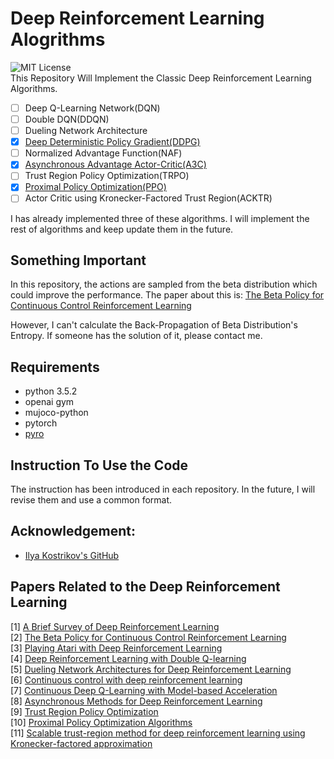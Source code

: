 # Deep Reinforcement Learning Alogrithms
![MIT License](https://img.shields.io/badge/license-MIT-blue.svg)  
This Repository Will Implement the Classic Deep Reinforcement Learning Algorithms.
- [ ] Deep Q-Learning Network(DQN)
- [ ] Double DQN(DDQN)
- [ ] Dueling Network Architecture
- [x] [Deep Deterministic Policy Gradient(DDPG)](https://github.com/TianhongDai/reinforcement_learning_algorithms/tree/master/ddpg)
- [ ] Normalized Advantage Function(NAF)
- [x] [Asynchronous Advantage Actor-Critic(A3C)](https://github.com/TianhongDai/reinforcement_learning_algorithms/tree/master/a3c)
- [ ] Trust Region Policy Optimization(TRPO)
- [x] [Proximal Policy Optimization(PPO)](https://github.com/TianhongDai/reinforcement_learning_algorithms/tree/master/ppo)
- [ ] Actor Critic using Kronecker-Factored Trust Region(ACKTR)

I has already implemented three of these algorithms. I will implement the rest of algorithms and keep update them in the future.

## Something Important
In this repository, the actions are sampled from the beta distribution which could improve the performance. The paper about this is: [The Beta Policy for Continuous Control Reinforcement Learning](https://www.ri.cmu.edu/wp-content/uploads/2017/06/thesis-Chou.pdf)

However, I can't calculate the Back-Propagation of Beta Distribution's Entropy. If someone has the solution of it, please contact me.

## Requirements
- python 3.5.2
- openai gym
- mujoco-python
- pytorch
- [pyro](http://pyro.ai/)

## Instruction To Use the Code
The instruction has been introduced in each repository. In the future, I will revise them and use a common format.

## Acknowledgement:
- [Ilya Kostrikov's GitHub](https://github.com/ikostrikov)

## Papers Related to the Deep Reinforcement Learning
[1] [A Brief Survey of Deep Reinforcement Learning](https://arxiv.org/abs/1708.05866)  
[2] [The Beta Policy for Continuous Control Reinforcement Learning](https://www.ri.cmu.edu/wp-content/uploads/2017/06/thesis-Chou.pdf)  
[3] [Playing Atari with Deep Reinforcement Learning](https://www.cs.toronto.edu/~vmnih/docs/dqn.pdf)  
[4] [Deep Reinforcement Learning with Double Q-learning](https://arxiv.org/abs/1509.06461)  
[5] [Dueling Network Architectures for Deep Reinforcement Learning](https://arxiv.org/abs/1511.06581)  
[6] [Continuous control with deep reinforcement learning](https://arxiv.org/abs/1509.02971)  
[7] [Continuous Deep Q-Learning with Model-based Acceleration](https://arxiv.org/abs/1603.00748)  
[8] [Asynchronous Methods for Deep Reinforcement Learning](https://arxiv.org/abs/1602.01783)  
[9] [Trust Region Policy Optimization](https://arxiv.org/abs/1502.05477)  
[10] [Proximal Policy Optimization Algorithms](https://arxiv.org/abs/1707.06347)  
[11] [Scalable trust-region method for deep reinforcement learning using Kronecker-factored approximation](https://arxiv.org/abs/1708.05144)  




 


